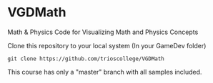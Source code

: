 # VGDMath



Math &amp; Physics Code for Visualizing Math and Physics Concepts

Clone this repository to your local system (In your GameDev folder)

```
git clone https://github.com/trioscollege/VGDMath 
```

This course has only a "master" branch with all samples included. 
